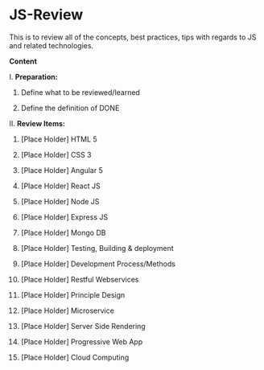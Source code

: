 # JS-Review
This is to review all of the concepts, best practices, tips with regards to JS and related technologies.

**Content**

I. **Preparation:**
1. Define what to be reviewed/learned

2. Define the definition of DONE

II. **Review Items:**
1. [Place Holder] HTML 5

2. [Place Holder] CSS 3

3. [Place Holder] Angular 5

4. [Place Holder] React JS

5. [Place Holder] Node JS

6. [Place Holder] Express JS

7. [Place Holder] Mongo DB

8. [Place Holder] Testing, Building & deployment

9. [Place Holder] Development Process/Methods

10. [Place Holder] Restful Webservices

11. [Place Holder] Principle Design

12. [Place Holder] Microservice

13. [Place Holder] Server Side Rendering

14. [Place Holder] Progressive Web App

15. [Place Holder] Cloud Computing

